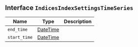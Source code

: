 ## Interface `IndicesIndexSettingsTimeSeries`

| Name | Type | Description |
| - | - | - |
| `end_time` | [DateTime](./DateTime.md) | &nbsp; |
| `start_time` | [DateTime](./DateTime.md) | &nbsp; |
